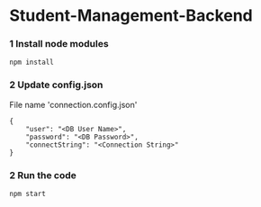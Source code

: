 # Student-Management-Backend

### 1 Install node modules
```
npm install
```

### 2 Update config.json

File name 'connection.config.json'

```
{
    "user": "<DB User Name>",
    "password": "<DB Password>",
    "connectString": "<Connection String>"
}
```

### 2 Run the code

```
npm start
```